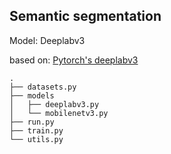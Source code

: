 ## Semantic segmentation
Model: Deeplabv3

based on: [Pytorch's deeplabv3](https://github.com/pytorch/vision/blob/55f7faf353ba02195dab3d8e48c785b1031dde9e/torchvision/models/segmentation/deeplabv3.py)

```
.
├── datasets.py
├── models
│   ├── deeplabv3.py
│   └── mobilenetv3.py
├── run.py
├── train.py
└── utils.py
```

